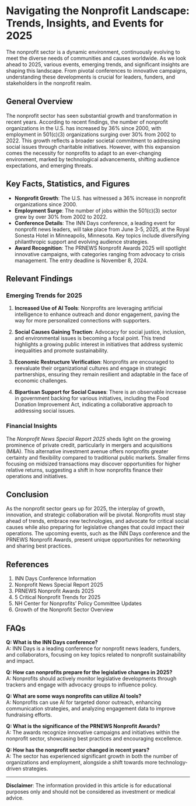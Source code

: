 # Navigating the Nonprofit Landscape: Trends, Insights, and Events for 2025

The nonprofit sector is a dynamic environment, continuously evolving to meet the diverse needs of communities and causes worldwide. As we look ahead to 2025, various events, emerging trends, and significant insights are shaping this landscape. From pivotal conferences to innovative campaigns, understanding these developments is crucial for leaders, funders, and stakeholders in the nonprofit realm.

## General Overview

The nonprofit sector has seen substantial growth and transformation in recent years. According to recent findings, the number of nonprofit organizations in the U.S. has increased by 36% since 2000, with employment in 501(c)(3) organizations surging over 30% from 2002 to 2022. This growth reflects a broader societal commitment to addressing social issues through charitable initiatives. However, with this expansion comes the necessity for nonprofits to adapt to an ever-changing environment, marked by technological advancements, shifting audience expectations, and emerging threats.

## Key Facts, Statistics, and Figures

- **Nonprofit Growth**: The U.S. has witnessed a 36% increase in nonprofit organizations since 2000.
- **Employment Surge**: The number of jobs within the 501(c)(3) sector grew by over 30% from 2002 to 2022.
- **Conference Details**: The INN Days conference, a leading event for nonprofit news leaders, will take place from June 3-5, 2025, at the Royal Sonesta Hotel in Minneapolis, Minnesota. Key topics include diversifying philanthropic support and evolving audience strategies.
- **Award Recognition**: The PRNEWS Nonprofit Awards 2025 will spotlight innovative campaigns, with categories ranging from advocacy to crisis management. The entry deadline is November 8, 2024.

## Relevant Findings 

### Emerging Trends for 2025 

1. **Increased Use of AI Tools**: Nonprofits are leveraging artificial intelligence to enhance outreach and donor engagement, paving the way for more personalized connections with supporters.
   
2. **Social Causes Gaining Traction**: Advocacy for social justice, inclusion, and environmental issues is becoming a focal point. This trend highlights a growing public interest in initiatives that address systemic inequalities and promote sustainability.
   
3. **Economic Restructure Verification**: Nonprofits are encouraged to reevaluate their organizational cultures and engage in strategic partnerships, ensuring they remain resilient and adaptable in the face of economic challenges.
   
4. **Bipartisan Support for Social Causes**: There is an observable increase in government backing for various initiatives, including the Food Donation Improvement Act, indicating a collaborative approach to addressing social issues.

### Financial Insights

The *Nonprofit News Special Report 2025* sheds light on the growing prominence of private credit, particularly in mergers and acquisitions (M&A). This alternative investment avenue offers nonprofits greater certainty and flexibility compared to traditional public markets. Smaller firms focusing on midsized transactions may discover opportunities for higher relative returns, suggesting a shift in how nonprofits finance their operations and initiatives.

## Conclusion

As the nonprofit sector gears up for 2025, the interplay of growth, innovation, and strategic collaboration will be pivotal. Nonprofits must stay ahead of trends, embrace new technologies, and advocate for critical social causes while also preparing for legislative changes that could impact their operations. The upcoming events, such as the INN Days conference and the PRNEWS Nonprofit Awards, present unique opportunities for networking and sharing best practices. 

## References 

1. INN Days Conference Information
2. Nonprofit News Special Report 2025
3. PRNEWS Nonprofit Awards 2025
4. 5 Critical Nonprofit Trends for 2025
5. NH Center for Nonprofits’ Policy Committee Updates
6. Growth of the Nonprofit Sector Overview

## FAQs 

**Q: What is the INN Days conference?**  
A: INN Days is a leading conference for nonprofit news leaders, funders, and collaborators, focusing on key topics related to nonprofit sustainability and impact.

**Q: How can nonprofits prepare for the legislative changes in 2025?**  
A: Nonprofits should actively monitor legislative developments through trackers and engage with advocacy groups to influence policy.

**Q: What are some ways nonprofits can utilize AI tools?**  
A: Nonprofits can use AI for targeted donor outreach, enhancing communication strategies, and analyzing engagement data to improve fundraising efforts.

**Q: What is the significance of the PRNEWS Nonprofit Awards?**  
A: The awards recognize innovative campaigns and initiatives within the nonprofit sector, showcasing best practices and encouraging excellence.

**Q: How has the nonprofit sector changed in recent years?**  
A: The sector has experienced significant growth in both the number of organizations and employment, alongside a shift towards more technology-driven strategies.

---
**Disclaimer**: The information provided in this article is for educational purposes only and should not be considered as investment or medical advice.